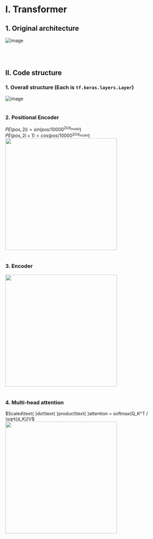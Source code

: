 # I. Transformer
## 1. Original architecture
![image](https://user-images.githubusercontent.com/13309017/215915484-9ae8e9b1-b3ea-4cfd-a44e-fe6d4d34a1db.png)<br><br><br><br>


## II. Code structure
### 1. Overall structure (Each is `tf.keras.layers.Layer`)
![image](https://user-images.githubusercontent.com/13309017/215958758-f43271ed-f49c-42f4-9ce3-f68875a91cb4.png)<br><br>

### 2. Positional Encoder
$PE(pos, 2i) = sin(pos/10000^{2i / d_{model}})$  
$PE(pos, 2i+1) = cos(pos/10000^{2i / d_{model}})$  
<img src=https://user-images.githubusercontent.com/13309017/215958946-881601df-bd0f-4950-ac2a-92a9ff2efe49.png width=350><br><br>

### 3. Encoder
<img src=https://user-images.githubusercontent.com/13309017/215959043-e23bb14c-c5d0-41bb-8e44-6ecd73fe3c53.png width=350><br><br>

### 4. Multi-head attention
$Scaled\text{ }dot\text{ }product\text{ }attention = softmax(Q_K^T / \sqrt{d_K})V$  
<img src=https://user-images.githubusercontent.com/13309017/215962559-21d5c5fb-614e-481e-b20c-6feb9e6c1633.png width=350> 
